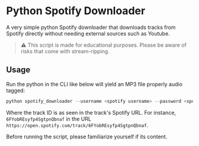 # Python Spotify Downloader

A very simple python Spotify downloader that downloads tracks from Spotify directly without needing external sources such as Youtube. 

> ⚠️  This script is made for educational purposes. Please be aware of risks that come with stream-ripping. 

## Usage

Run the python in the CLI like below will yield an MP3 file properly audio tagged:
```py
python spotify_downloader --username <spotify username> --password <spotify password> --track <track id> --output_dir <output directory>
```
Where the track ID is as seen in the track's Spotify URL. For instance, `6FYobREsyfp4SgtpnQbnaf` in the URL `https://open.spotify.com/track/6FYobREsyfp4SgtpnQbnaf`.

Before running the script, please familiarize yourself if its content. 
